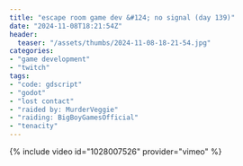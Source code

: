 ```yaml
---
title: "escape room game dev &#124; no signal (day 139)"
date: "2024-11-08T18:21:54Z"
header:
  teaser: "/assets/thumbs/2024-11-08-18-21-54.jpg"
categories:
- "game development"
- "twitch"
tags:
- "code: gdscript"
- "godot"
- "lost contact"
- "raided by: MurderVeggie"
- "raiding: BigBoyGamesOfficial"
- "tenacity"
---
```

{% include video id="1028007526" provider="vimeo" %}
